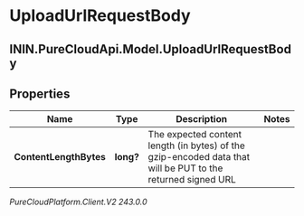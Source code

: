 # UploadUrlRequestBody

## ININ.PureCloudApi.Model.UploadUrlRequestBody

## Properties

|Name | Type | Description | Notes|
|------------ | ------------- | ------------- | -------------|
| **ContentLengthBytes** | **long?** | The expected content length (in bytes) of the gzip-encoded data that will be PUT to the returned signed URL | |



_PureCloudPlatform.Client.V2 243.0.0_
